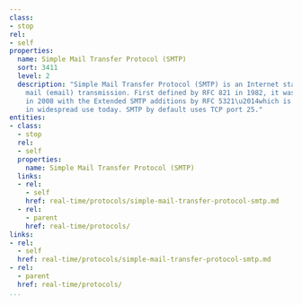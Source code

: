 ```yaml
---
class:
- stop
rel:
- self
properties:
  name: Simple Mail Transfer Protocol (SMTP)
  sort: 3411
  level: 2
  description: "Simple Mail Transfer Protocol (SMTP) is an Internet standard for electronic
    mail (email) transmission. First defined by RFC 821 in 1982, it was last updated
    in 2008 with the Extended SMTP additions by RFC 5321\u2014which is the protocol
    in widespread use today. SMTP by default uses TCP port 25."
entities:
- class:
  - stop
  rel:
  - self
  properties:
    name: Simple Mail Transfer Protocol (SMTP)
  links:
  - rel:
    - self
    href: real-time/protocols/simple-mail-transfer-protocol-smtp.md
  - rel:
    - parent
    href: real-time/protocols/
links:
- rel:
  - self
  href: real-time/protocols/simple-mail-transfer-protocol-smtp.md
- rel:
  - parent
  href: real-time/protocols/
...
```

